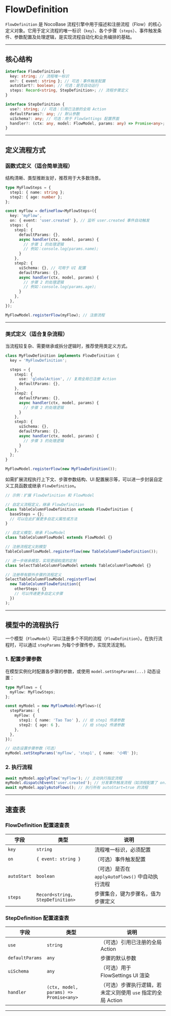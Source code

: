 # FlowDefinition

`FlowDefinition` 是 NocoBase 流程引擎中用于描述和注册流程（Flow）的核心定义对象。它用于定义流程的唯一标识（`key`）、各个步骤（`steps`）、事件触发条件、参数配置及处理逻辑，是实现流程自动化和业务编排的基础。

---

## 核心结构

```ts
interface FlowDefinition {
  key: string; // 流程唯一标识
  on?: { event: string }; // 可选：事件触发配置
  autoStart?: boolean; // 可选：是否自动运行
  steps: Record<string, StepDefinition>; // 流程步骤定义
}

interface StepDefinition {
  use?: string; // 可选：引用已注册的全局 Action
  defaultParams?: any; // 默认参数
  uiSchema?: any; // 可选：用于 FlowSettings 配置界面
  handler?: (ctx: any, model: FlowModel, params: any) => Promise<any>; // 可选：步骤处理函数
}
```

---

## 定义流程方式

### 函数式定义（适合简单流程）

结构清晰、类型推断友好，推荐用于大多数场景。

```ts
type MyFlowSteps = {
  step1: { name: string };
  step2: { age: number };
};

const myFlow = defineFlow<MyFlowSteps>({
  key: 'myFlow',
  on: { event: 'user.created' }, // 监听 user.created 事件自动触发
  steps: {
    step1: {
      defaultParams: {},
      async handler(ctx, model, params) {
        // 步骤 1 的处理逻辑
        // 例如：console.log(params.name);
      }
    },
    step2: {
      uiSchema: {}, // 可用于 UI 配置
      defaultParams: {},
      async handler(ctx, model, params) {
        // 步骤 2 的处理逻辑
        // 例如：console.log(params.age);
      }
    },
  },
});

MyFlowModel.registerFlow(myFlow); // 注册流程
```

---

### 类式定义（适合复杂流程）

当流程较复杂、需要继承或拆分逻辑时，推荐使用类定义方式。

```ts
class MyFlowDefinition implements FlowDefinition {
  key = 'MyFlowDefinition';

  steps = {
    step1: {
      use: 'globalAction', // 复用全局已注册 Action
      defaultParams: {},
    },
    step2: {
      defaultParams: {},
      async handler(ctx, model, params) {
        // 步骤 2 的处理逻辑
      }
    },
    step3: {
      uiSchema: {},
      defaultParams: {},
      async handler(ctx, model, params) {
        // 步骤 3 的处理逻辑
      }
    },
  };
}

MyFlowModel.registerFlow(new MyFlowDefinition());
```

如需扩展流程执行上下文、步骤参数结构、UI 配置展示等，可以进一步封装自定义工具函数或继承 `FlowDefinition`。

```ts
// 示例：扩展 FlowDefinition 和 FlowModel

// 自定义流程定义，继承 FlowDefinition
class TableColumnFlowDefinition extends FlowDefinition {
  baseSteps = {};
  // 可以在此扩展更多自定义属性或方法
}

// 自定义模型，继承 FlowModel
class TableColumnFlowModel extends FlowModel {}

// 注册流程定义到模型
TableColumnFlowModel.registerFlow(new TableColumnFlowDefinition());

// 进一步继承模型，实现更细粒度的定制
class SelectTableColumnFlowModel extends TableColumnFlowModel {}

// 注册带有额外步骤的流程定义
SelectTableColumnFlowModel.registerFlow(
  new TableColumnFlowDefinition({
    otherSteps: {}
    // 可以传递更多自定义步骤
  })
);
```

---

## 模型中的流程执行

一个模型（`FlowModel`）可以注册多个不同的流程（`FlowDefinition`）。在执行流程时，可以通过 `stepParams` 为每个步骤传参，实现灵活定制。

### 1. 配置步骤参数

在模型实例化时配置各步骤的参数，或使用 `model.setStepParams(...)` 动态设置：

```ts
type MyFlows = {
  myFlow: MyFlowSteps;
};

const myModel = new MyFlowModel<MyFlows>({
  stepParams: {
    myFlow: {
      step1: { name: 'Tao Tao' }, // 给 step1 传递参数
      step2: { age: 6 },          // 给 step2 传递参数
    },
  },
});

// 动态设置步骤参数（可选）
myModel.setStepParams('myFlow', 'step1', { name: '小明' });
```

### 2. 执行流程

```ts
await myModel.applyFlow('myFlow'); // 主动执行指定流程
myModel.dispatchEvent('user.created'); // 分发事件触发流程（如流程配置了 on.event）
await myModel.applyAutoFlows(); // 执行所有 autoStart=true 的流程
```

---

## 速查表

### FlowDefinition 配置速查表

| 字段          | 类型                               | 说明                                 |
| ----------- | -------------------------------- | ---------------------------------- |
| `key`       | `string`                         | 流程唯一标识，必须配置                        |
| `on`        | `{ event: string }`              | （可选）事件触发配置                         |
| `autoStart` | `boolean`                        | （可选）是否在 `applyAutoFlows()` 中自动执行流程 |
| `steps`     | `Record<string, StepDefinition>` | 步骤集合，键为步骤名，值为步骤定义                  |

### StepDefinition 配置速查表

| 字段              | 类型                                     | 说明                                    |
| --------------- | -------------------------------------- | ------------------------------------- |
| `use`           | `string`                               | （可选）引用已注册的全局 Action                   |
| `defaultParams` | `any`                                  | 步骤的默认参数                               |
| `uiSchema`      | `any`                                  | （可选）用于 FlowSettings UI 渲染             |
| `handler`       | `(ctx, model, params) => Promise<any>` | （可选）步骤执行逻辑，若未定义则使用 `use` 指定的全局 Action |

---
